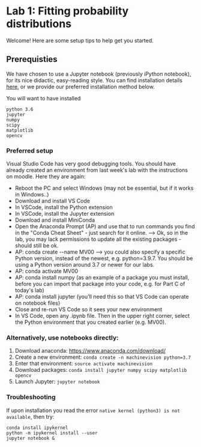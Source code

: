 # Lab 1: Fitting probability distributions

Welcome! Here are some setup tips to help get you started.

## Prerequisties
We have chosen to use a Jupyter notebook (previously iPython notebook),
for its nice didactic, easy-reading style. You can find installation
details [here](http://jupyter.readthedocs.io/en/latest/install.html), or
we provide our preferred installation method below.

You will want to have installed
```
python 3.6
jupyter
numpy
scipy
matplotlib
opencv
```

### Preferred setup
Visual Studio Code has very good debugging tools. You should have already created an environment from last week's lab with the instructions on moodle. Here they are again:
- Reboot the PC and select Windows (may not be essential, but if it works in Windows..)
- Download and install VS Code
- In VSCode, install the Python extension
- In VSCode, install the Jupyter extension
- Download and install MiniConda
- Open the Anaconda Prompt (AP) and use that to run commands you find in the "Conda Cheat Sheet" - just search for it online.
--> Ok, so in the lab, you may lack permissions to update all the existing packages - should still be ok.
- AP: conda create --name MV00
--> you could also specify a specific Python version, instead of the newest, e.g. python=3.9.7. You should be using a Python version around 3.7 or newer for our labs.
- AP: conda activate MV00
- AP: conda install numpy (as an example of a package you must install, before you can import that package into your code, e.g. for Part C of today's lab)
- AP: conda install jupyter (you'll need this so that VS Code can operate on notebook files)
- Close and re-run VS Code so it sees your new environment
- In VS Code, open any .ipynb file. Then in the upper right corner, select the Python environment that you created earlier (e.g. MV00).


### Alternatively, use notebooks directly:
1) Download anaconda: https://www.anaconda.com/download/
2) Create a new environment: `conda create -n machinevision python=3.7`
3) Enter that environment: `source activate machinevision`
4) Download packages: `conda install jupyter numpy scipy matplotlib opencv`
5) Launch Jupyter: `jupyter notebook`


### Troubleshooting
If upon installation you read the error `native kernel (python3) is not available`, 
then try:

```
conda install ipykernel
python -m ipykernel install --user
jupyter notebook &
```
